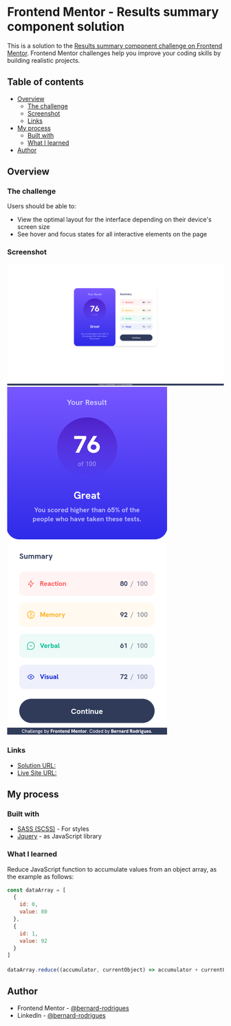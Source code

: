 # Frontend Mentor - Results summary component solution

This is a solution to the [Results summary component challenge on Frontend Mentor](https://www.frontendmentor.io/challenges/results-summary-component-CE_K6s0maV). Frontend Mentor challenges help you improve your coding skills by building realistic projects. 

## Table of contents

- [Overview](#overview)
  - [The challenge](#the-challenge)
  - [Screenshot](#screenshot)
  - [Links](#links)
- [My process](#my-process)
  - [Built with](#built-with)
  - [What I learned](#what-i-learned)
- [Author](#author)

## Overview

### The challenge

Users should be able to:

- View the optimal layout for the interface depending on their device's screen size
- See hover and focus states for all interactive elements on the page

### Screenshot

![Screenshot from the Desktop component](./screenshots/screenshotDesktop.png)
![Screenshot from the Mobile component](./screenshots/screenshotMobile.png)

### Links

- [Solution URL:](https://www.frontendmentor.io/solutions/result-summary-component-using-jquery-and-sass--e6Tn-ada7)
- [Live Site URL:](https://frontend-mentor-results-summary-component-main.vercel.app/)

## My process

### Built with

- [SASS (SCSS)](https://sass-lang.com/) - For styles
- [Jquery](https://jquery.com/) - as JavaScript library

### What I learned

Reduce JavaScript function to accumulate values from an object array, as the example as follows:

```JavaScript
const dataArray = [
  {
    id: 0,
    value: 80
  },
  {
    id: 1,
    value: 92
  }
]

dataArray.reduce((accumulator, currentObject) => accumulator + currentObject.value, 0)
```

## Author

- Frontend Mentor - [@bernard-rodrigues](https://www.frontendmentor.io/profile/bernard-rodrigues)
- LinkedIn - [@bernard-rodrigues](https://www.linkedin.com/in/bernard-rodrigues)